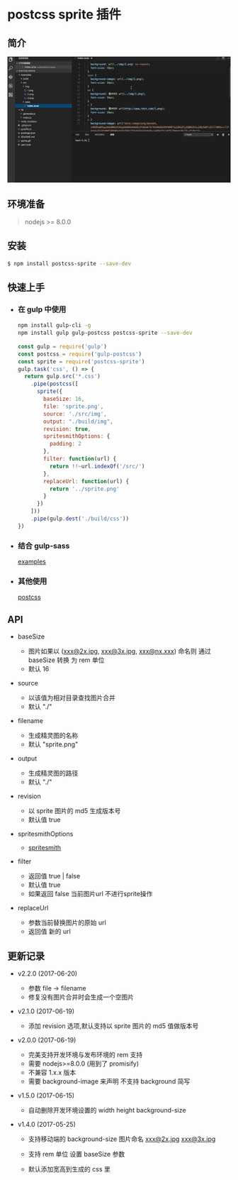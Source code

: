 # postcss sprite 插件

## 简介

  ![image](https://github.com/cjg125/postcss-sprite/raw/master/sprite.gif)

## 环境准备

  > nodejs >= 8.0.0

## 安装
```bash
$ npm install postcss-sprite --save-dev
```

## 快速上手

  - ### 在 gulp 中使用
    ```bash
    npm install gulp-cli -g
    npm install gulp gulp-postcss postcss-sprite --save-dev
    ```

    ```js
    const gulp = require('gulp')
    const postcss = require('gulp-postcss')
    const sprite = require('postcss-sprite')
    gulp.task('css', () => {
      return gulp.src('*.css')
        .pipe(postcss([
          sprite({
            baseSize: 16,
            file: 'sprite.png',
            source: './src/img',
            output: "./build/img",
            revision: true,
            spritesmithOptions: {
              padding: 2
            },
            filter: function(url) {
              return !!~url.indexOf('/src/')
            },
            replaceUrl: function(url) {
              return '../sprite.png'
            }
          })
        ]))
        .pipe(gulp.dest('./build/css'))
    })
    ```
  - ### 结合 gulp-sass
    [examples](https://github.com/cjg125/postcss-sprite/blob/master/gulpfile.js)

  - ### 其他使用

    [postcss](https://github.com/postcss/postcss#usage)

## API

  - baseSize
    - 图片如果以 (xxx@2x.jpg, xxx@3x.jpg, xxx@nx.xxx) 命名则 通过 baseSize 转换 为 rem 单位
    - 默认 16

  - source

    - 以该值为相对目录查找图片合并
    - 默认 "./"

  - filename
    - 生成精灵图的名称
    - 默认 "sprite.png"

  - output
    - 生成精灵图的路径
    - 默认 "./"

  - revision

    - 以 sprite 图片的 md5 生成版本号
    - 默认值 true

  - spritesmithOptions
    - [spritesmith](https://github.com/Ensighten/spritesmith#spritesheetprocessimagesimages-options)

  - filter
    - 返回值 true | false
    - 默认值 true
    - 如果返回 false 当前图片url 不进行sprite操作

  - replaceUrl
    - 参数当前替换图片的原始 url
    - 返回值 新的 url


## 更新记录
  - v2.2.0 (2017-06-20)
    - 参数 file -> filename
    - 修复没有图片合并时会生成一个空图片

  - v2.1.0 (2017-06-19)
    - 添加 revision 选项,默认支持以 sprite 图片的 md5 值做版本号

  - v2.0.0 (2017-06-19)
    - 完美支持开发环境与发布环境的 rem 支持
    - 需要 nodejs>=8.0.0 (用到了 promisify)
    - 不兼容 1.x.x 版本
    - 需要 background-image 来声明 不支持 background 简写

  - v1.5.0 (2017-06-15)
    - 自动删除开发环境设置的 width height background-size

  - v1.4.0 (2017-05-25)
    - 支持移动端的 background-size 图片命名 xxx@2x.jpg xxx@3x.jpg

    - 支持 rem 单位 设置 baseSize 参数

    - 默认添加宽高到生成的 css 里